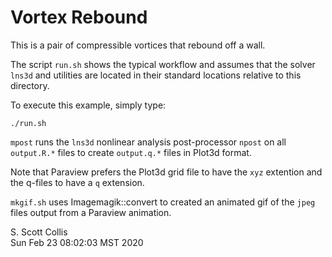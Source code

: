 # Vortex Rebound

This is a pair of compressible vortices that rebound off a wall.

The script `run.sh` shows the typical workflow and assumes that
the solver `lns3d` and utilities are located in their standard
locations relative to this directory.

To execute this example, simply type:

    ./run.sh

`mpost` runs the `lns3d` nonlinear analysis post-processor `npost` 
on all `output.R.*` files to create `output.q.*` files in Plot3d
format.

Note that Paraview prefers the Plot3d grid file to have the `xyz`
extention and the q-files to have a `q` extension.

`mkgif.sh` uses Imagemagik::convert to created an animated gif
of the `jpeg` files output from a Paraview animation.

S. Scott Collis\
Sun Feb 23 08:02:03 MST 2020
